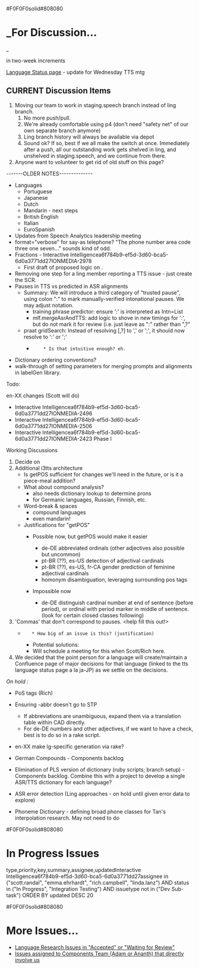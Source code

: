 #F0F0F0solid#808080

#  _For Discussion...  
_

in two-week increments

[Language Status page](https://confluence.inin.com/pages/viewpage.action?pageId=67016845) - update for Wednesday TTS mtg

 

## CURRENT Discussion Items

  1. Moving our team to work in staging.speech branch instead of ling branch.
     1. No more push/pull.
     2. We're already comfortable using p4 (don't need "safety net" of our own separate branch anymore)
     3. Ling branch history will always be available via depot
     4. Sound ok?  If so, best if we all make the switch at once.  Immediately after a push, all our outstanding work gets shelved in ling, and unshelved in staging.speech, and we continue from there.
  2. Anyone want to volunteer to get rid of old stuff on this page?  



 

 

\-------OLDER NOTES--------------

  * Languages
    * Portuguese
    * Japanese
    * Dutch
    * Mandarin - next steps
    * British English
    * Italian
    * EuroSpanish
  * Updates from Speech Analytics leadership meeting
  * format="verbose" for say-as telephone? "The phone number area code three one seven..." sounds kind of odd.
  * Fractions - Interactive Intelligencea6f784b9-ef5d-3d60-bca5-6d0a3771dd27IONMEDIA-2978
    * First draft of proposed logic on .
  * Removing one step for a ling member reporting a TTS issue - just create the SCR.
  * Pauses in TTS vs predicted in ASR alignments
    * Summary: We will introduce a third category of "trusted pause", using colon ":" to mark manually-verified intonational pauses.  We may adjust notation.
      * training phrase predictor: ensure ':' is interpreted as Intn=List
      * mlf.mergeAsrAndTTS: add logic to shove in new timings for ':', but do not mark it for review (i.e. just leave as ":" rather than ",?"
    * praat gridSearch: Instead of resolving [,?] to ',' or ';', it should now resolve to ':' or ';'
      *         * Is that intuitive enough? eh.
  * Dictionary ordering conventions?
  * walk-through of setting parameters for merging prompts and alignments in labelGen library.



Todo:

en-XX changes (Scott will do)

  * Interactive Intelligencea6f784b9-ef5d-3d60-bca5-6d0a3771dd27IONMEDIA-2496
  * Interactive Intelligencea6f784b9-ef5d-3d60-bca5-6d0a3771dd27IONMEDIA-2506
  * Interactive Intelligencea6f784b9-ef5d-3d60-bca5-6d0a3771dd27IONMEDIA-2423 Phase I



 

Working Discussions

  1. Decide on 
  2. Additional i3tts architecture
     * Is getPOS sufficient for changes we'll need in the future, or is it a piece-meal addition?
     * What about compound analysis?
       * also needs dictionary lookup to determine prons
       * for Germanic languages, Russian, Finnish, etc.
     * Word-break & spaces
       * compound languages
       * even mandarin!
     * Justifications for "getPOS"
       * Possible now, but getPOS would make it easier  

         * de-DE abbreviated ordinals (other adjectives also possible but uncommon)
         * pt-BR (??), es-US detection of adjectival cardinals
         * pt-BR (??), es-US, fr-CA gender prediction of feminine adjectival cardinals
         * homonym disambiguation, leveraging surrounding pos tags
       * Impossible now
         * de-DE distinguish cardinal number at end of sentence (before period), or ordinal with period marker in middle of sentence. (look for certain closed classes following)
  3. 'Commas' that don't correspond to pauses.        <help fill this out!>
     *        * How big of an issue is this? (justification)
       * Potential solutions:
       * Will schedule a meeting for this when Scott/Rich here.
  4. We decided that the point person for a language will create/maintain a Confluence page of major decisions for that language (linked to the tts language status page a la ja-JP) as we settle on the decisions.



 

_On hold :_

  * PoS tags (Rich)
  * Ensuring -abbr doesn't go to STP  

    * If abbreviations are unambiguous, expand them via a translation table within CAD directly.
    * For de-DE numbers and other adjectives, if we want to have a check, best is to do so in a rake script.
  * en-XX make lg-specific generation via rake?
  * German Compounds - Components backlog
  * Elimination of PLS version of dictionary (ruby scripts; branch setup) - Components backlog. Combine this with a project to develop a single ASR/TTS dictionary for each language?
  * ASR error detection (Ling approaches - on hold until given error data to explore)
  * Phoneme Dictionary - defining broad phone classes for Tan's interpolation research. May not need to do

#F0F0F0solid#808080

# In Progress Issues

type,priority,key,summary,assignee,updatedInteractive Intelligencea6f784b9-ef5d-3d60-bca5-6d0a3771dd27assignee in ("scott.randal", "emma.ehrhardt", "rich.campbell", "linda.lanz") AND status in ("In Progress", "Integration Testing") AND issuetype not in ("Dev Sub-task") ORDER BY updated DESC 20

 

 

#F0F0F0solid#808080

# More Issues...

  * [Language Research Issues in "Accepted" or "Waiting for Review"](https://devjira.inin.com/issues/?jql=assignee%20in%20%28%22scott.randal%22%2C%20%22emma.ehrhardt%22%2C%20%22rich.campbell%22%2C%20%22linda.lanz%22%29%20AND%20status%20in%20%28Accepted%2C%20%22Waiting%20for%20Review%22%29%20AND%20issuetype%20not%20in%20%28%22Dev%20Sub-task%22%29%20ORDER%20BY%20updated%20DESC%2C%20issuetype%20ASC)
  * [Issues assigned to Components Team (Adam or Ananth) that directly involve us](https://devjira.inin.com/issues/?jql=assignee%20in%20%28%22adam.paugh%22%2C%20%22ananth.iyer%22%29%20AND%20status%20not%20in%20%28Resolved%2C%20Closed%29%20AND%20issuetype%20not%20in%20%28%22Dev%20Sub-task%22%29%20AND%20component%20%3D%20i3tts%20ORDER%20BY%20status%20ASC)



